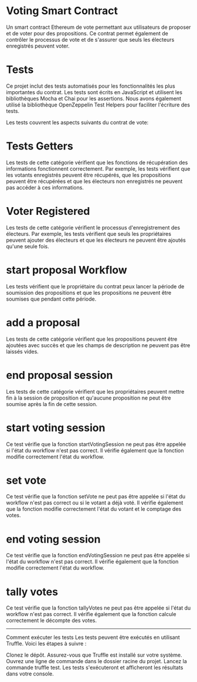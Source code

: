 <h1>Voting Smart Contract</h1>
Un smart contract Ethereum de vote permettant aux utilisateurs de proposer et de voter pour des propositions. Ce contrat permet également de contrôler le processus de vote et de s'assurer que seuls les électeurs enregistrés peuvent voter.

<h1>Tests</h1>
Ce projet inclut des tests automatisés pour les fonctionnalités les plus importantes du contrat. Les tests sont écrits en JavaScript et utilisent les bibliothèques Mocha et Chai pour les assertions. Nous avons également utilisé la bibliothèque OpenZeppelin Test Helpers pour faciliter l'écriture des tests.

Les tests couvrent les aspects suivants du contrat de vote:

<h1>Tests Getters</h1>
Les tests de cette catégorie vérifient que les fonctions de récupération des informations fonctionnent correctement. Par exemple, les tests vérifient que les votants enregistrés peuvent être récupérés, que les propositions peuvent être récupérées et que les électeurs non enregistrés ne peuvent pas accéder à ces informations.

<h1>Voter Registered</h1>

Les tests de cette catégorie vérifient le processus d'enregistrement des électeurs. Par exemple, les tests vérifient que seuls les propriétaires peuvent ajouter des électeurs et que les électeurs ne peuvent être ajoutés qu'une seule fois.

<h1>start proposal Workflow</h1>

Les tests vérifient que le propriétaire du contrat peux lancer la période de soumission des propositions et que les propositions ne peuvent être soumises que pendant cette période.

<h1>add a proposal</h1>

Les tests de cette catégorie vérifient que les propositions peuvent être ajoutées avec succès et que les champs de description ne peuvent pas être laissés vides.

<h1>end proposal session</h1>

Les tests de cette catégorie vérifient que les propriétaires peuvent mettre fin à la session de proposition et qu'aucune proposition ne peut être soumise après la fin de cette session.

<h1>start voting session</h1>
Ce test vérifie que la fonction startVotingSession ne peut pas être appelée si l'état du workflow n'est pas correct. Il vérifie également que la fonction modifie correctement l'état du workflow.

<h1>set vote</h1>
Ce test vérifie que la fonction setVote ne peut pas être appelée si l'état du workflow n'est pas correct ou si le votant a déjà voté. Il vérifie également que la fonction modifie correctement l'état du votant et le comptage des votes.

<h1>end voting session</h1>
Ce test vérifie que la fonction endVotingSession ne peut pas être appelée si l'état du workflow n'est pas correct. Il vérifie également que la fonction modifie correctement l'état du workflow.

<h1>tally votes</h1>
Ce test vérifie que la fonction tallyVotes ne peut pas être appelée si l'état du workflow n'est pas correct. Il vérifie également que la fonction calcule correctement le décompte des votes.

<hr>
Comment exécuter les tests
Les tests peuvent être exécutés en utilisant Truffle. Voici les étapes à suivre :

Clonez le dépôt.
Assurez-vous que Truffle est installé sur votre système.
Ouvrez une ligne de commande dans le dossier racine du projet.
Lancez la commande truffle test.
Les tests s'exécuteront et afficheront les résultats dans votre console.